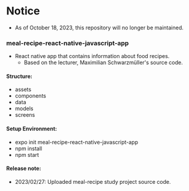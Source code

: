 # Notice
- As of October 18, 2023, this repository will no longer be maintained.


### meal-recipe-react-native-javascript-app
- React native app that contains information about food recipes.
    - Based on the lecturer, Maximilian Schwarzmüller's source code.


#### Structure:

- assets
- components
- data
- models
- screens


#### Setup Environment:

- expo init meal-recipe-react-native-javascript-app
- npm install
- npm start


#### Release note:
- 2023/02/27: Uploaded meal-recipe study project source code.
